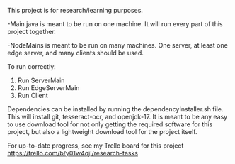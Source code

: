 This project is for research/learning purposes. 


-Main.java is meant to be run on one machine. It will run every part of this project together. 

-NodeMains is meant to be run on many machines. One server, at least one edge server, and many clients
 should be used.

To run correctly:
1. Run ServerMain
2. Run EdgeServerMain
3. Run Client

Dependencies can be installed by running the dependencyInstaller.sh file. This will install
git, tesseract-ocr, and openjdk-17. It is meant to be any easy to use download tool for not only
getting the required software for this project, but also a lightweight download tool for the project
itself.

For up-to-date progress, see my Trello board for this project
https://trello.com/b/y01w4qjI/research-tasks